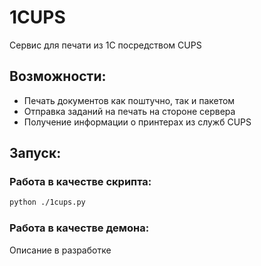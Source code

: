 # 1CUPS
Сервис для печати из 1С посредством CUPS

## Возможности:
- Печать документов как поштучно, так и пакетом
- Отправка заданий на печать на стороне сервера
- Получение информации о принтерах из служб CUPS

## Запуск:  

### Работа в качестве скрипта:
```bash
python ./1cups.py
```

### Работа в качестве демона:
Описание в разработке
